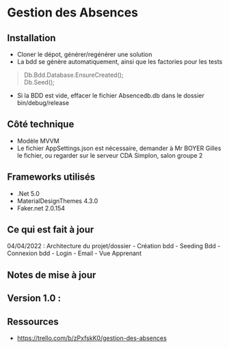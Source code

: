 # Gestion des Absences 

## Installation 

- Cloner le dépot, générer/regénérer une solution
- La bdd se génère automatiquement, ainsi que les factories pour les tests
>  Db.Bdd.Database.EnsureCreated(); <br />
Db.Seed();
- Si la BDD est vide, effacer le fichier Absencedb.db dans le dossier bin/debug/release

## Côté technique

- Modèle MVVM 
- Le fichier AppSettings.json est nécessaire, demander à Mr BOYER Gilles le fichier, ou regarder sur le serveur CDA Simplon, salon groupe 2 


## Frameworks utilisés 

- .Net 5.0
- MaterialDesignThemes 4.3.0
- Faker.net 2.0.154

## Ce qui est fait à jour 

04/04/2022 : Architecture du projet/dossier - Création bdd - Seeding Bdd - Connexion bdd -  Login - Email - Vue Apprenant 

## Notes de mise à jour 

Version 1.0 : 
- 

## Ressources 

- https://trello.com/b/zPxfskK0/gestion-des-absences